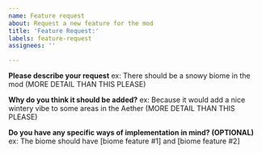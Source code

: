 ```yaml
---
name: Feature request
about: Request a new feature for the mod
title: 'Feature Request:'
labels: feature-request
assignees: ''

---
```


**Please describe your request**
ex: There should be a snowy biome in the mod (MORE DETAIL THAN THIS PLEASE)

**Why do you think it should be added?**
ex: Because it would add a nice wintery vibe to some areas in the Aether (MORE DETAIL THAN THIS PLEASE)

**Do you have any specific ways of implementation in mind? (OPTIONAL)**
ex: The biome should have [biome feature #1] and [biome feature #2]
